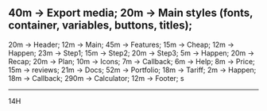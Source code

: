 40m -> Export media;
20m -> Main styles (fonts, container, variables, buttons, titles);
---
20m -> Header;
12m -> Main;
45m -> Features;
15m -> Cheap;
12m -> Happen;
23m -> Step1;
15m -> Step2;
20m -> Step3;
5m -> Happen;
20m -> Recap;
20m -> Plan;
10m -> Icons;
7m -> Callback;
6m -> Help;
8m -> Price;
15m -> reviews;
21m -> Docs;
52m -> Portfolio;
18m -> Tariff;
2m -> Happen;
18m -> Callback;
290m -> Calculator;
12m -> Footer;
s

******
14H